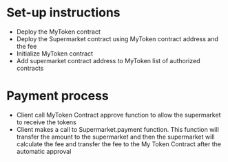 # Set-up instructions

* Deploy the MyToken contract
* Deploy the Supermarket contract using MyToken contract address and the fee
* Initialize MyToken contract
* Add supermarket contract address to MyToken list of authorized contracts

# Payment process

* Client call MyToken Contract approve function to allow the supermarket to receive the tokens
* Client makes a call to Supermarket.payment function. This function will transfer
the amount to the supermarket and then the supermarket will calculate the fee and transfer the fee to
the My Token Contract after the automatic approval
